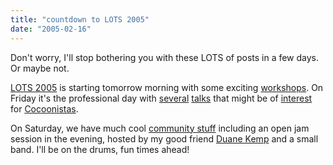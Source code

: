 ```yaml
---
title: "countdown to LOTS 2005"
date: "2005-02-16"
---
```


Don't worry, I'll stop bothering you with these LOTS of posts in a few days. Or maybe not.

[LOTS 2005](http://www.lots.ch/2005) is starting tomorrow morning with some exciting [workshops](http://lots.ch/2005/WorkshopDay.html). On Friday it's the professional day with [several](http://www.lots.ch/2005/Referate.html?id=001) [talks](http://www.lots.ch/2005/Referate.html?id=043) that might be of [interest](http://www.lots.ch/2005/Referate.html?id=061) for [Cocoonistas](http://www.lots.ch/2005/Referate.html?id=045).

On Saturday, we have much cool [community stuff](http://lots.ch/2005/CommunityDay.html) including an open jam session in the evening, hosted by my good friend [Duane Kemp](http://kemppro.com) and a small band. I'll be on the drums, fun times ahead!

